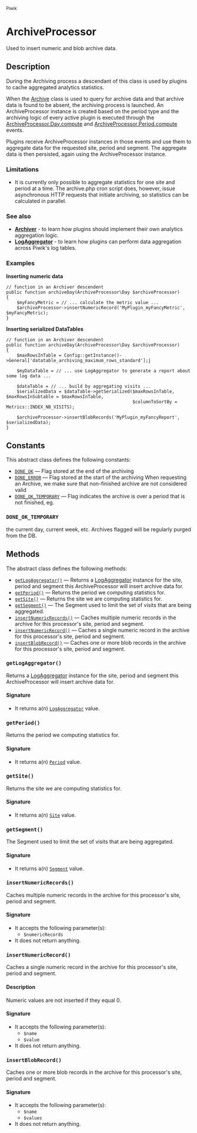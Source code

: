 <small>Piwik</small>

ArchiveProcessor
================

Used to insert numeric and blob archive data.

Description
-----------

During the Archiving process a descendant of this class is used by plugins
to cache aggregated analytics statistics.

When the [Archive](#) class is used to query for archive data and that archive
data is found to be absent, the archiving process is launched. An ArchiveProcessor
instance is created based on the period type and the archiving logic of every
active plugin is executed through the [ArchiveProcessor.Day.compute](#) and
[ArchiveProcessor.Period.compute](#) events.

Plugins receive ArchiveProcessor instances in those events and use them to
aggregate data for the requested site, period and segment. The aggregate
data is then persisted, again using the ArchiveProcessor instance.

### Limitations

- It is currently only possible to aggregate statistics for one site and period
at a time. The archive.php cron script does, however, issue asynchronous HTTP
requests that initiate archiving, so statistics can be calculated in parallel.

### See also

- **[Archiver](#)** - to learn how plugins should implement their own analytics
                      aggregation logic.
- **[LogAggregator](#)** - to learn how plugins can perform data aggregation
                           across Piwik's log tables.

### Examples

**Inserting numeric data**

    // function in an Archiver descendent
    public function archiveDay(ArchiveProcessor\Day $archiveProcessor)
    {
        $myFancyMetric = // ... calculate the metric value ...
        $archiveProcessor->insertNumericRecord('MyPlugin_myFancyMetric', $myFancyMetric);
    }

**Inserting serialized DataTables**

    // function in an Archiver descendent
    public function archiveDay(ArchiveProcessor\Day $archiveProcessor)
    {
        $maxRowsInTable = Config::getInstance()->General['datatable_archiving_maximum_rows_standard'];j

        $myDataTable = // ... use LogAggregator to generate a report about some log data ...
    
        $dataTable = // ... build by aggregating visits ...
        $serializedData = $dataTable->getSerialized($maxRowsInTable, $maxRowsInSubtable = $maxRowsInTable,
                                                    $columnToSortBy = Metrics::INDEX_NB_VISITS);
        
        $archiveProcessor->insertBlobRecords('MyPlugin_myFancyReport', $serializedData);
    }


Constants
---------

This abstract class defines the following constants:

- [`DONE_OK`](#DONE_OK) &mdash; Flag stored at the end of the archiving
- [`DONE_ERROR`](#DONE_ERROR) &mdash; Flag stored at the start of the archiving When requesting an Archive, we make sure that non-finished archive are not considered valid
- [`DONE_OK_TEMPORARY`](#DONE_OK_TEMPORARY) &mdash; Flag indicates the archive is over a period that is not finished, eg.

<a name="done_ok_temporary" id="done_ok_temporary"></a>
### `DONE_OK_TEMPORARY`

the current day, current week, etc.
Archives flagged will be regularly purged from the DB.

Methods
-------

The abstract class defines the following methods:

- [`getLogAggregator()`](#getLogAggregator) &mdash; Returns a [LogAggregator](#) instance for the site, period and segment this ArchiveProcessor will insert archive data for.
- [`getPeriod()`](#getPeriod) &mdash; Returns the period we computing statistics for.
- [`getSite()`](#getSite) &mdash; Returns the site we are computing statistics for.
- [`getSegment()`](#getSegment) &mdash; The Segment used to limit the set of visits that are being aggregated.
- [`insertNumericRecords()`](#insertNumericRecords) &mdash; Caches multiple numeric records in the archive for this processor's site, period and segment.
- [`insertNumericRecord()`](#insertNumericRecord) &mdash; Caches a single numeric record in the archive for this processor's site, period and segment.
- [`insertBlobRecord()`](#insertBlobRecord) &mdash; Caches one or more blob records in the archive for this processor's site, period and segment.

<a name="getlogaggregator" id="getlogaggregator"></a>
### `getLogAggregator()`

Returns a [LogAggregator](#) instance for the site, period and segment this ArchiveProcessor will insert archive data for.

#### Signature

- It returns a(n) [`LogAggregator`](../Piwik/DataAccess/LogAggregator.md) value.

<a name="getperiod" id="getperiod"></a>
### `getPeriod()`

Returns the period we computing statistics for.

#### Signature

- It returns a(n) [`Period`](../Piwik/Period.md) value.

<a name="getsite" id="getsite"></a>
### `getSite()`

Returns the site we are computing statistics for.

#### Signature

- It returns a(n) [`Site`](../Piwik/Site.md) value.

<a name="getsegment" id="getsegment"></a>
### `getSegment()`

The Segment used to limit the set of visits that are being aggregated.

#### Signature

- It returns a(n) [`Segment`](../Piwik/Segment.md) value.

<a name="insertnumericrecords" id="insertnumericrecords"></a>
### `insertNumericRecords()`

Caches multiple numeric records in the archive for this processor's site, period and segment.

#### Signature

- It accepts the following parameter(s):
    - `$numericRecords`
- It does not return anything.

<a name="insertnumericrecord" id="insertnumericrecord"></a>
### `insertNumericRecord()`

Caches a single numeric record in the archive for this processor's site, period and segment.

#### Description

Numeric values are not inserted if they equal 0.

#### Signature

- It accepts the following parameter(s):
    - `$name`
    - `$value`
- It does not return anything.

<a name="insertblobrecord" id="insertblobrecord"></a>
### `insertBlobRecord()`

Caches one or more blob records in the archive for this processor's site, period and segment.

#### Signature

- It accepts the following parameter(s):
    - `$name`
    - `$values`
- It does not return anything.

